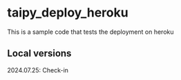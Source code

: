 # taipy_deploy_heroku
This is a sample code that tests the deployment on heroku

## Local versions
2024.07.25: Check-in
